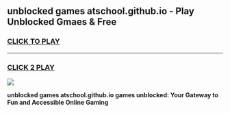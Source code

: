 
## unblocked games atschool.github.io - Play Unblocked Gmaes & Free
<h3>
<a href="https://news.freeplayer.one?title=unblocked_games_atschool.github.io&ref=23F">CLICK TO PLAY</a></h3>
<hr>

<h3>
<a href="https://news.freeplayer.one?title=unblocked_games_atschool.github.io&ref=23F">CLICK 2 PLAY</a>
  
</h3>

<a href="https://news.freeplayer.one?title=unblocked_games_atschool.github.io&ref=23F/"><img src="https://clearcache.store/games.png"></a>


**unblocked games atschool.github.io games unblocked: Your Gateway to Fun and Accessible Online Gaming**

